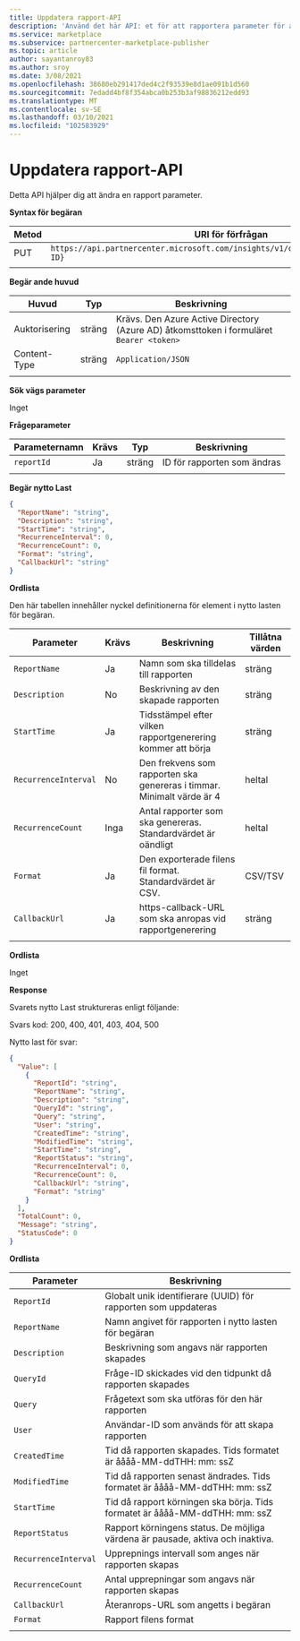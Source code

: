 ```yaml
---
title: Uppdatera rapport-API
description: 'Använd det här API: et för att rapportera parameter för affärs platser i marknadsförings rapporter.'
ms.service: marketplace
ms.subservice: partnercenter-marketplace-publisher
ms.topic: article
author: sayantanroy83
ms.author: sroy
ms.date: 3/08/2021
ms.openlocfilehash: 38680eb291417ded4c2f93539e8d1ae091b1d560
ms.sourcegitcommit: 7edadd4bf8f354abca0b253b3af98836212edd93
ms.translationtype: MT
ms.contentlocale: sv-SE
ms.lasthandoff: 03/10/2021
ms.locfileid: "102583929"
---
```

# <a name="update-report-api"></a>Uppdatera rapport-API

Detta API hjälper dig att ändra en rapport parameter.

**Syntax för begäran**

| Metod | URI för förfrågan |
| ------------ | ------------- |
| PUT | `https://api.partnercenter.microsoft.com/insights/v1/cmp/ScheduledReport/{Report ID}` |
|||

**Begär ande huvud**

| Huvud | Typ | Beskrivning |
| ------------ | ------------- | ------------- |
| Auktorisering | sträng | Krävs. Den Azure Active Directory (Azure AD) åtkomsttoken i formuläret `Bearer <token>` |
| Content-Type | sträng | `Application/JSON` |
||||

**Sök vägs parameter**

Inget

**Frågeparameter**

| Parameternamn | Krävs | Typ | Beskrivning |
| ------------ | ------------- | ------------- | ------------- |
| `reportId` | Ja | sträng | ID för rapporten som ändras |
|||||

**Begär nytto Last**

```json
{
  "ReportName": "string",
  "Description": "string",
  "StartTime": "string",
  "RecurrenceInterval": 0,
  "RecurrenceCount": 0,
  "Format": "string",
  "CallbackUrl": "string"
}
```

**Ordlista**

Den här tabellen innehåller nyckel definitionerna för element i nytto lasten för begäran.

| Parameter | Krävs | Beskrivning | Tillåtna värden |
| ------------ | ------------- | ------------- | ------------- |
| `ReportName` | Ja | Namn som ska tilldelas till rapporten | sträng |
| `Description` | No | Beskrivning av den skapade rapporten | sträng |
| `StartTime` | Ja | Tidsstämpel efter vilken rapportgenerering kommer att börja | sträng |
| `RecurrenceInterval` | No | Den frekvens som rapporten ska genereras i timmar. Minimalt värde är 4 | heltal |
| `RecurrenceCount` | Inga | Antal rapporter som ska genereras. Standardvärdet är oändligt | heltal |
| `Format` | Ja | Den exporterade filens fil format. Standardvärdet är CSV. | CSV/TSV |
| `CallbackUrl` | Ja | https-callback-URL som ska anropas vid rapportgenerering | sträng |
|||||

**Ordlista**

Inget

**Response**

Svarets nytto Last struktureras enligt följande:

Svars kod: 200, 400, 401, 403, 404, 500

Nytto last för svar:

```json
{
  "Value": [
    {
      "ReportId": "string",
      "ReportName": "string",
      "Description": "string",
      "QueryId": "string",
      "Query": "string",
      "User": "string",
      "CreatedTime": "string",
      "ModifiedTime": "string",
      "StartTime": "string",
      "ReportStatus": "string",
      "RecurrenceInterval": 0,
      "RecurrenceCount": 0,
      "CallbackUrl": "string",
      "Format": "string"
    }
  ],
  "TotalCount": 0,
  "Message": "string",
  "StatusCode": 0
}
```

**Ordlista**

| Parameter | Beskrivning |
| ------------ | ------------- |
| `ReportId` | Globalt unik identifierare (UUID) för rapporten som uppdateras |
| `ReportName` | Namn angivet för rapporten i nytto lasten för begäran |
| `Description` | Beskrivning som angavs när rapporten skapades |
| `QueryId` | Fråge-ID skickades vid den tidpunkt då rapporten skapades |
| `Query` | Frågetext som ska utföras för den här rapporten |
| `User` | Användar-ID som används för att skapa rapporten |
| `CreatedTime` | Tid då rapporten skapades. Tids formatet är åååå-MM-ddTHH: mm: ssZ |
| `ModifiedTime` | Tid då rapporten senast ändrades. Tids formatet är åååå-MM-ddTHH: mm: ssZ |
| `StartTime` | Tid då rapport körningen ska börja. Tids formatet är åååå-MM-ddTHH: mm: ssZ |
| `ReportStatus` | Rapport körningens status. De möjliga värdena är pausade, aktiva och inaktiva. |
| `RecurrenceInterval` | Upprepnings intervall som anges när rapporten skapas |
| `RecurrenceCount` | Antal upprepningar som angavs när rapporten skapas |
| `CallbackUrl` | Återanrops-URL som angetts i begäran |
| `Format` | Rapport filens format |
|||

